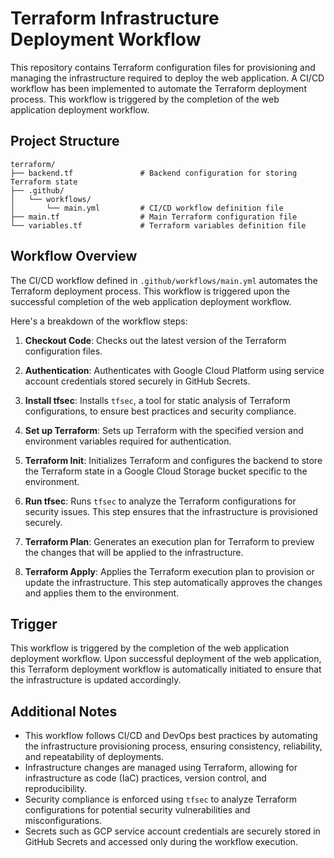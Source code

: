 
# Terraform Infrastructure Deployment Workflow

This repository contains Terraform configuration files for provisioning and managing the infrastructure required to deploy the web application. A CI/CD workflow has been implemented to automate the Terraform deployment process. This workflow is triggered by the completion of the web application deployment workflow.

## Project Structure


    terraform/
    ├── backend.tf               # Backend configuration for storing Terraform state
    ├── .github/
    │   └── workflows/
    │       └── main.yml         # CI/CD workflow definition file
    ├── main.tf                  # Main Terraform configuration file
    └── variables.tf             # Terraform variables definition file 

## Workflow Overview

The CI/CD workflow defined in `.github/workflows/main.yml` automates the Terraform deployment process. This workflow is triggered upon the successful completion of the web application deployment workflow.

Here's a breakdown of the workflow steps:

1.  **Checkout Code**: Checks out the latest version of the Terraform configuration files.
    
2.  **Authentication**: Authenticates with Google Cloud Platform using service account credentials stored securely in GitHub Secrets.
    
3.  **Install tfsec**: Installs `tfsec`, a tool for static analysis of Terraform configurations, to ensure best practices and security compliance.
    
4.  **Set up Terraform**: Sets up Terraform with the specified version and environment variables required for authentication.
    
5.  **Terraform Init**: Initializes Terraform and configures the backend to store the Terraform state in a Google Cloud Storage bucket specific to the environment.
    
6.  **Run tfsec**: Runs `tfsec` to analyze the Terraform configurations for security issues. This step ensures that the infrastructure is provisioned securely.
    
7.  **Terraform Plan**: Generates an execution plan for Terraform to preview the changes that will be applied to the infrastructure.
    
8.  **Terraform Apply**: Applies the Terraform execution plan to provision or update the infrastructure. This step automatically approves the changes and applies them to the environment.
    

## Trigger

This workflow is triggered by the completion of the web application deployment workflow. Upon successful deployment of the web application, this Terraform deployment workflow is automatically initiated to ensure that the infrastructure is updated accordingly.

## Additional Notes

-   This workflow follows CI/CD and DevOps best practices by automating the infrastructure provisioning process, ensuring consistency, reliability, and repeatability of deployments.
-   Infrastructure changes are managed using Terraform, allowing for infrastructure as code (IaC) practices, version control, and reproducibility.
-   Security compliance is enforced using `tfsec` to analyze Terraform configurations for potential security vulnerabilities and misconfigurations.
-   Secrets such as GCP service account credentials are securely stored in GitHub Secrets and accessed only during the workflow execution.
